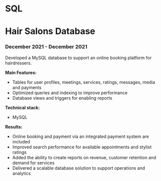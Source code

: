 # SQL

# Hair Salons Database

### December 2021 - December 2021

Developed a MySQL database to support an online booking platform for hairdressers.

**Main Features:**

- Tables for user profiles, meetings, services, ratings, messages, media and payments
- Optimized queries and indexing to improve performance
- Database views and triggers for enabling reports


**Technical stack:**

- MySQL

**Results:**

- Online booking and payment via an integrated payment system are included
- Improved search performance for available appointments and stylist ratings
- Added the ability to create reports on revenue, customer retention and demand for services
- Delivered a scalable database solution to support operations and analytics
